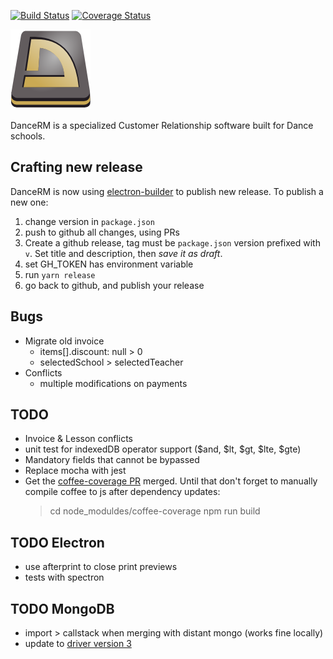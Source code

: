 [![Build Status][ci-badge]][ci-link] [![Coverage Status][coverage-badge]][coverage-link]

![Logo][logo]

DanceRM is a specialized Customer Relationship software built for Dance schools.

## Crafting new release

DanceRM is now using [electron-builder][builder] to publish new release.
To publish a new one:

1. change version in `package.json`
2. push to github all changes, using PRs
3. Create a github release, tag must be `package.json` version prefixed with `v`. Set title and description, then _save it as draft_.
4. set GH_TOKEN has environment variable
5. run `yarn release`
6. go back to github, and publish your release

## Bugs

- Migrate old invoice
  - items[].discount: null > 0
  - selectedSchool > selectedTeacher
- Conflicts
  - multiple modifications on payments

## TODO

- Invoice & Lesson conflicts
- unit test for indexedDB operator support ($and, $lt, $gt, $lte, $gte)
- Mandatory fields that cannot be bypassed
- Replace mocha with jest
- Get the [coffee-coverage PR](https://github.com/benbria/coffee-coverage/pull/87) merged.
   Until that don't forget to manually compile coffee to js after dependency updates:
   > cd node_moduldes/coffee-coverage
   > npm run build

## TODO Electron

- use afterprint to close print previews
- tests with spectron

## TODO MongoDB

- import > callstack when merging with distant mongo (works fine locally)
- update to [driver version 3](https://github.com/mongodb/node-mongodb-native/blob/HEAD/CHANGES_3.0.0.md)

[logo]: https://github.com/feugy/dancerm/raw/master/app/style/img/dancerm.png
[ci-badge]: https://travis-ci.org/feugy/dancerm.svg?branch=master
[ci-link]: https://travis-ci.org/feugy/dancerm
[coverage-badge]: https://coveralls.io/repos/github/feugy/dancerm/badge.svg?branch=master
[coverage-link]: https://coveralls.io/github/feugy/dancerm?branch=master
[builder]: https://github.com/electron-userland/electron-builder
[github-releases]: https://help.github.com/articles/creating-releases/